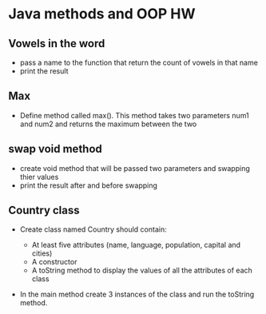 # Java methods and OOP HW

## Vowels in the word
* pass a name to the function that return the count of vowels in that name
* print the result

## Max 
* Define method called max(). This method takes two parameters num1 and num2 and returns the maximum between the two

## swap void method 
* create void method that will be passed two parameters and swapping thier values
* print the result after and before swapping 

## Country class 
* Create class named Country should contain:
    * At least five attributes (name, language, population, capital and cities) 
    * A constructor
    * A toString method to display the values of all the attributes of each class 

* In the main method create 3 instances of the class and run the toString method. 
